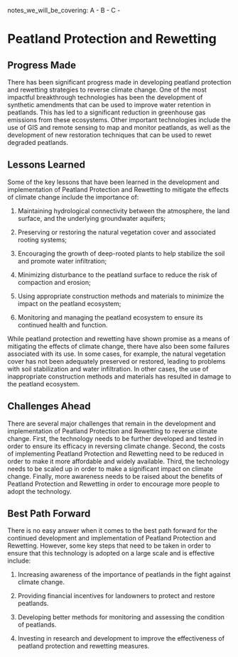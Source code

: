 notes_we_will_be_covering:
A -
B -
C -

# Peatland Protection and Rewetting

## Progress Made

There has been significant progress made in developing peatland protection and rewetting strategies to reverse climate change. One of the most impactful breakthrough technologies has been the development of synthetic amendments that can be used to improve water retention in peatlands. This has led to a significant reduction in greenhouse gas emissions from these ecosystems. Other important technologies include the use of GIS and remote sensing to map and monitor peatlands, as well as the development of new restoration techniques that can be used to rewet degraded peatlands.

## Lessons Learned

Some of the key lessons that have been learned in the development and implementation of Peatland Protection and Rewetting to mitigate the effects of climate change include the importance of:

1. Maintaining hydrological connectivity between the atmosphere, the land surface, and the underlying groundwater aquifers;

2. Preserving or restoring the natural vegetation cover and associated rooting systems;

3. Encouraging the growth of deep-rooted plants to help stabilize the soil and promote water infiltration;

4. Minimizing disturbance to the peatland surface to reduce the risk of compaction and erosion;

5. Using appropriate construction methods and materials to minimize the impact on the peatland ecosystem;

6. Monitoring and managing the peatland ecosystem to ensure its continued health and function.

While peatland protection and rewetting have shown promise as a means of mitigating the effects of climate change, there have also been some failures associated with its use. In some cases, for example, the natural vegetation cover has not been adequately preserved or restored, leading to problems with soil stabilization and water infiltration. In other cases, the use of inappropriate construction methods and materials has resulted in damage to the peatland ecosystem.

## Challenges Ahead

There are several major challenges that remain in the development and implementation of Peatland Protection and Rewetting to reverse climate change. First, the technology needs to be further developed and tested in order to ensure its efficacy in reversing climate change. Second, the costs of implementing Peatland Protection and Rewetting need to be reduced in order to make it more affordable and widely available. Third, the technology needs to be scaled up in order to make a significant impact on climate change. Finally, more awareness needs to be raised about the benefits of Peatland Protection and Rewetting in order to encourage more people to adopt the technology.

## Best Path Forward

There is no easy answer when it comes to the best path forward for the continued development and implementation of Peatland Protection and Rewetting. However, some key steps that need to be taken in order to ensure that this technology is adopted on a large scale and is effective include:

1. Increasing awareness of the importance of peatlands in the fight against climate change.

2. Providing financial incentives for landowners to protect and restore peatlands.

3. Developing better methods for monitoring and assessing the condition of peatlands.

4. Investing in research and development to improve the effectiveness of peatland protection and rewetting measures.
